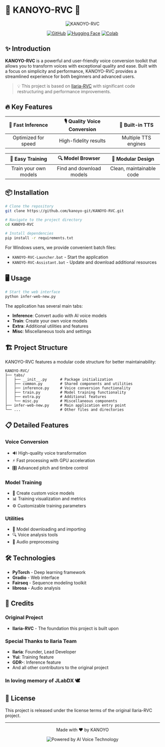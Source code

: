 # 🎵 KANOYO-RVC 🎵

<div align="center">
  
  ![KANOYO-RVC](./docs/kanoyo-rvc-banner.png)

  [![GitHub](https://img.shields.io/badge/GitHub-Source%20Code-181717?style=for-the-badge&logo=github)](https://github.com/KANOYO-RVC/KANOYO-RVC)
  [![Hugging Face](https://img.shields.io/badge/%F0%9F%A4%97%20Hugging%20Face-Space-ff9ce3?style=for-the-badge)](https://huggingface.co/)
  [![Colab](https://img.shields.io/badge/Google%20Colab-Run%20Online-F9AB00?style=for-the-badge&logo=googlecolab)](https://colab.research.google.com/)

</div>

## ✨ Introduction

**KANOYO-RVC** is a powerful and user-friendly voice conversion toolkit that allows you to transform voices with exceptional quality and ease. Built with a focus on simplicity and performance, KANOYO-RVC provides a streamlined experience for both beginners and advanced users.

> 💡 This project is based on [Ilaria-RVC](https://github.com/TheStingerX/Ilaria-RVC-Mainline) with significant code restructuring and performance improvements.

## 🔥 Key Features

<div align="center">
  
| 🚀 Fast Inference | 🎙️ Quality Voice Conversion | 🤖 Built-in TTS |
| :---: | :---: | :---: |
| Optimized for speed | High-fidelity results | Multiple TTS engines |

| 🧠 Easy Training | 🔍 Model Browser | 🔧 Modular Design |
| :---: | :---: | :---: |
| Train your own models | Find and download models | Clean, maintainable code |

</div>

## 📦 Installation

```bash
# Clone the repository
git clone https://github.com/kanoyo-git/KANOYO-RVC.git

# Navigate to the project directory
cd KANOYO-RVC

# Install dependencies
pip install -r requirements.txt
```

For Windows users, we provide convenient batch files:
- `KANOYO-RVC-Launcher.bat` - Start the application
- `KANOYO-RVC-Assistant.bat` - Update and download additional resources

## 🖥️ Usage

```bash
# Start the web interface
python infer-web-new.py
```

The application has several main tabs:
- **Inference**: Convert audio with AI voice models
- **Train**: Create your own voice models
- **Extra**: Additional utilities and features
- **Misc**: Miscellaneous tools and settings

## 🏗️ Project Structure

KANOYO-RVC features a modular code structure for better maintainability:

```
KANOYO-RVC/
├── tabs/
│   ├── __init__.py      # Package initialization
│   ├── common.py        # Shared components and utilities
│   ├── inference.py     # Voice conversion functionality
│   ├── train.py         # Model training functionality
│   ├── extra.py         # Additional features
│   └── misc.py          # Miscellaneous components
├── infer-web-new.py     # Main application entry point
└── ...                  # Other files and directories
```

## 📋 Detailed Features

### Voice Conversion
- 🔊 High-quality voice transformation
- ⚡ Fast processing with GPU acceleration
- 🎛️ Advanced pitch and timbre control

### Model Training
- 🎯 Create custom voice models
- 📊 Training visualization and metrics
- ⚙️ Customizable training parameters

### Utilities
- 🔄 Model downloading and importing
- 🔍 Voice analysis tools
- 🎵 Audio preprocessing

## 🛠️ Technologies

- **PyTorch** - Deep learning framework
- **Gradio** - Web interface
- **Fairseq** - Sequence modeling toolkit
- **librosa** - Audio analysis

## 🙏 Credits

### Original Project
- **Ilaria-RVC** - The foundation this project is built upon

### Special Thanks to Ilaria Team
- **Ilaria**: Founder, Lead Developer
- **Yui**: Training feature
- **GDR-**: Inference feature
- And all other contributors to the original project

### In loving memory of JLabDX 🕊️

## 📄 License

This project is released under the license terms of the original Ilaria-RVC project.

---

<div align="center">
  
  Made with ❤️ by KANOYO
  
  <img src="https://img.shields.io/badge/Powered%20by-AI%20Voice%20Technology-9cf?style=for-the-badge" alt="Powered by AI Voice Technology">
  
</div>
